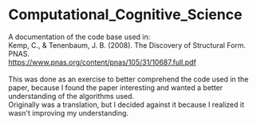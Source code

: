 # Computational_Cognitive_Science  
A documentation of the code base used in:  
Kemp, C., & Tenenbaum, J. B. (2008). The Discovery of Structural Form. PNAS.  
https://www.pnas.org/content/pnas/105/31/10687.full.pdf  
<br>
This was done as an exercise to better comprehend the code used in the paper, because I found the paper interesting and wanted a better understanding of the algorithms used.  
Originally was a translation, but I decided against it because I realized it wasn't improving my understanding.
